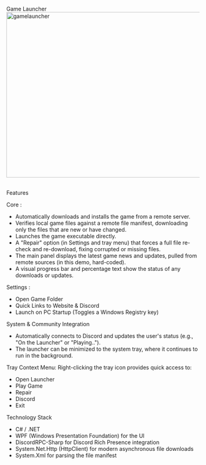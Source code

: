 Game Launcher
<br>
<img width="793" height="431" alt="gamelauncher" src="https://github.com/user-attachments/assets/7d3ade73-35c1-4889-926b-6db5fd716769" />
<br>
<br>

Features

Core :
 - Automatically downloads and installs the game from a remote server.
 - Verifies local game files against a remote file manifest, downloading only the files that are new or have changed.
 - Launches the game executable directly.
 -  A "Repair" option (in Settings and tray menu) that forces a full file re-check and re-download, fixing corrupted or missing files.
 - The main panel displays the latest game news and updates, pulled from remote sources (in this demo, hard-coded).
 - A visual progress bar and percentage text show the status of any downloads or updates.

Settings :
  - Open Game Folder
  - Quick Links to Website & Discord
  - Launch on PC Startup (Toggles a Windows Registry key)

System & Community Integration
-  Automatically connects to Discord and updates the user's status (e.g., "On the Launcher" or "Playing..").
- The launcher can be minimized to the system tray, where it continues to run in the background.

Tray Context Menu: Right-clicking the tray icon provides quick access to:
- Open Launcher
- Play Game
- Repair
- Discord
- Exit

Technology Stack
- C# / .NET
- WPF (Windows Presentation Foundation) for the UI
- DiscordRPC-Sharp for Discord Rich Presence integration
- System.Net.Http (HttpClient) for modern asynchronous file downloads
- System.Xml for parsing the file manifest
